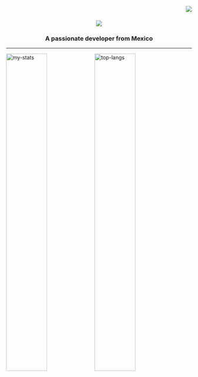 <img align="right" src="https://visitor-badge.laobi.icu/badge?page_id=NinYuri.NinYuri" />

<h1 align="center">
    <img src="https://readme-typing-svg.herokuapp.com/?font=Righteous&size=35&center=true&vCenter=true&width=500&height=70&duration=7000&lines=🌟+Hello,+I'm+Yuriana+Ibarra+🌟;" />
</h1>

<h3 align="center">A passionate developer from Mexico</h3>

<hr/>

<img alt="my-stats" align="left" width="47%" src="https://github-readme-stats.vercel.app/api?username=NinYuri&show_icons=true"/>
<img alt="top-langs" align="left" width="47%" src="https://github-readme-stats.vercel.app/api/top-langs/?username=NinYuri&layout=donut"/>
